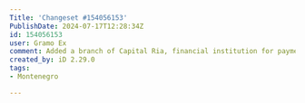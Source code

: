 ```yaml
---
Title: 'Changeset #154056153'
PublishDate: 2024-07-17T12:28:34Z
id: 154056153
user: Gramo Ex
comment: Added a branch of Capital Ria, financial institution for payments and transfers.
created_by: iD 2.29.0
tags:
- Montenegro

---
```

